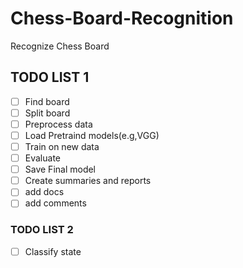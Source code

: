 # Chess-Board-Recognition
Recognize Chess Board 

## TODO LIST 1

- [ ] Find board
- [ ] Split board
- [ ] Preprocess data
- [ ] Load Pretraind models(e.g,VGG)
- [ ] Train on new data
- [ ] Evaluate
- [ ] Save Final model
- [ ] Create summaries and reports
- [ ] add docs
- [ ] add comments

### TODO LIST 2

- [ ] Classify state

